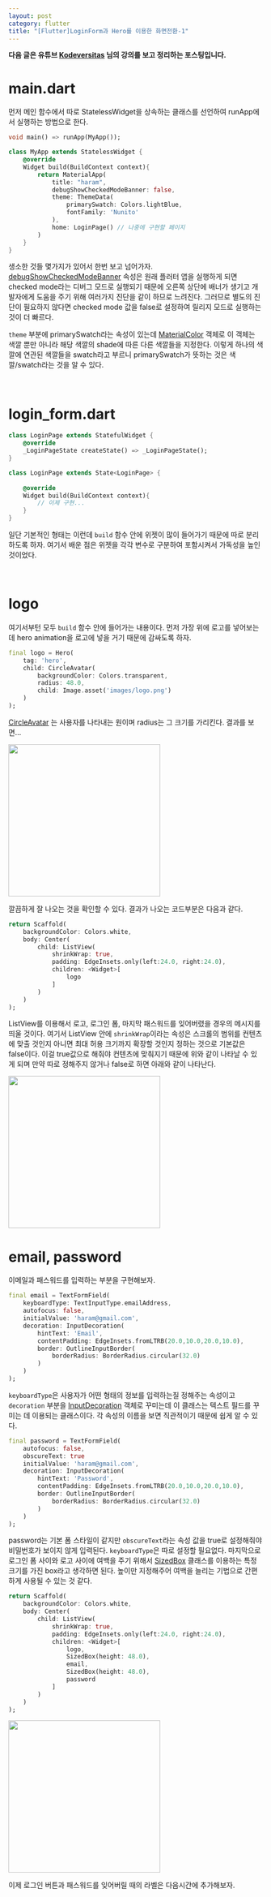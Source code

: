 ```yaml
---
layout: post
category: flutter
title: "[Flutter]LoginForm과 Hero를 이용한 화면전환-1"
---
```


**다음 글은 유튜브 [Kodeversitas](https://www.youtube.com/watch?v=efbB8-x9T2c) 님의 강의를 보고 정리하는 포스팅입니다.**



# main.dart

먼저 메인 함수에서 따로 StatelessWidget을 상속하는 클래스를 선언하여 runApp에서 실행하는 방법으로 한다.

```dart
void main() => runApp(MyApp());

class MyApp extends StatelessWidget {
    @override
    Widget build(BuildContext context){
        return MaterialApp(
        	title: "haram",
            debugShowCheckedModeBanner: false,
            theme: ThemeData(
            	primarySwatch: Colors.lightBlue,
                fontFamily: 'Nunito'
            ),
            home: LoginPage() // 나중에 구현할 페이지
        )
    }
}
```

생소한 것들 몇가지가 있어서 한번 보고 넘어가자. [debugShowCheckedModeBanner](https://docs.flutter.io/flutter/material/MaterialApp/debugShowCheckedModeBanner.html) 속성은 원래 플러터 앱을 실행하게 되면 checked mode라는 디버그 모드로 실행되기 때문에 오른쪽 상단에 배너가 생기고 개발자에게 도움을 주기 위해 여러가지 진단을 같이 하므로 느려진다. 그러므로 별도의 진단이 필요하지 않다면 checked mode 값을 false로 설정하여 릴리지 모드로 실행하는 것이 더 빠르다.

`theme` 부분에 primarySwatch라는 속성이 있는데 [MaterialColor](https://docs.flutter.io/flutter/material/MaterialColor-class.html) 객체로 이 객체는 색깔 뿐만 아니라 해당 색깔의 shade에 따른 다른 색깔들을 지정한다. 이렇게 하나의 색깔에 연관된 색깔들을 swatch라고 부르니 primarySwatch가 뜻하는 것은 색깔/swatch라는 것을 알 수 있다.

<br>

# login_form.dart 

```dart
class LoginPage extends StatefulWidget {
    @override
    _LoginPageState createState() => _LoginPageState();
}

class LoginPage extends State<LoginPage> {
    
    @override
    Widget build(BuildContext context){
        // 이제 구현...
    }
}
```

일단 기본적인 형태는 이런데 `build` 함수 안에 위젯이 많이 들어가기 때문에 따로 분리하도록 하자. 여기서 배운 점은 위젯을 각각 변수로 구분하여 포함시켜서 가독성을 높인 것이었다.

<br>

# logo

여기서부턴 모두 `build` 함수 안에 들어가는 내용이다. 먼저 가장 위에 로고를 넣어보는데 hero animation을 로고에 넣을 거기 때문에 감싸도록 하자.

```dart
final logo = Hero(
	tag: 'hero',
    child: CircleAvatar(
    	backgroundColor: Colors.transparent,
        radius: 48.0,
        child: Image.asset('images/logo.png')
    )
);
```

[CircleAvatar](https://docs.flutter.io/flutter/material/CircleAvatar-class.html) 는 사용자를 나타내는 원이며 radius는 그 크기를 가리킨다. 결과를 보면...

<img src="https://user-images.githubusercontent.com/35518072/42379532-dcdc3860-8165-11e8-8ce5-dd178d947c34.png" width="300px">

깔끔하게 잘 나오는 것을 확인할 수 있다. 결과가 나오는 코드부분은 다음과 같다.

```dart
return Scaffold(
	backgroundColor: Colors.white,
    body: Center(
    	child: ListView(
        	shrinkWrap: true,
            padding: EdgeInsets.only(left:24.0, right:24.0),
            children: <Widget>[
                logo
            ]
        )
    )
);
```

ListView를 이용해서 로고, 로그인 폼, 마지막 패스워드를 잊어버렸을 경우의 메시지를 띄울 것이다. 여기서 ListView 안에 `shrinkWrap`이라는 속성은 스크롤의 범위를 컨텐츠에 맞출 것인지 아니면 최대 허용 크기까지 확장할 것인지 정하는 것으로 기본값은 false이다.  이걸 true값으로 해줘야 컨텐츠에 맞춰지기 때문에 위와 같이 나타날 수 있게 되며 만약 따로 정해주지 않거나 false로 하면 아래와 같이 나타난다.

<img src="https://user-images.githubusercontent.com/35518072/42404657-2498b038-81c6-11e8-85fd-1f1ea0951c37.png" width="300px">

<br>

# email, password

이메일과 패스워드를 입력하는 부분을 구현해보자.

```dart
final email = TextFormField(
	keyboardType: TextInputType.emailAddress,
    autofocus: false,
    initialValue: 'haram@gmail.com',
    decoration: InputDecoration(
    	hintText: 'Email',
        contentPadding: EdgeInsets.fromLTRB(20.0,10.0,20.0,10.0),
        border: OutlineInputBorder(
        	borderRadius: BorderRadius.circular(32.0)
        )
    )
);
```

`keyboardType`은 사용자가 어떤 형태의 정보를 입력하는질 정해주는 속성이고  `decoration` 부분을 [InputDecoration](https://docs.flutter.io/flutter/material/InputDecoration-class.html) 객체로 꾸미는데 이 클래스는 텍스트 필드를 꾸미는 데 이용되는 클래스이다. 각 속성의 이름을 보면 직관적이기 때문에 쉽게 알 수 있다.

```dart
final password = TextFormField(
    autofocus: false,
    obscureText: true
    initialValue: 'haram@gmail.com',
    decoration: InputDecoration(
    	hintText: 'Password',
        contentPadding: EdgeInsets.fromLTRB(20.0,10.0,20.0,10.0),
        border: OutlineInputBorder(
        	borderRadius: BorderRadius.circular(32.0)
        )
    )
);
```

password는 기본 폼 스타일이 같지만 `obscureText`라는 속성 값을 true로 설정해줘야 비밀번호가 보이지 않게 입력된다. `keyboardType`은 따로 설정할 필요없다. 마지막으로 로그인 폼 사이와 로고 사이에 여백을 주기 위해서 [SizedBox](https://docs.flutter.io/flutter/widgets/SizedBox-class.html) 클래스를 이용하는 특정 크기를 가진 box라고 생각하면 된다. 높이만 지정해주어 여백을 늘리는 기법으로 간편하게 사용될 수 있는 것 같다.

```dart
return Scaffold(
	backgroundColor: Colors.white,
    body: Center(
    	child: ListView(
        	shrinkWrap: true,
            padding: EdgeInsets.only(left:24.0, right:24.0),
            children: <Widget>[
                logo,
                SizedBox(height: 48.0),
                email,
                SizedBox(height: 48.0),
                password
            ]
        )
    )
);
```

<img src="https://user-images.githubusercontent.com/35518072/42404736-bbb2393a-81c6-11e8-856b-1f6dfbb6ab94.png" width="300px">

이제 로그인 버튼과 패스워드를 잊어버릴 때의 라벨은 다음시간에 추가해보자.